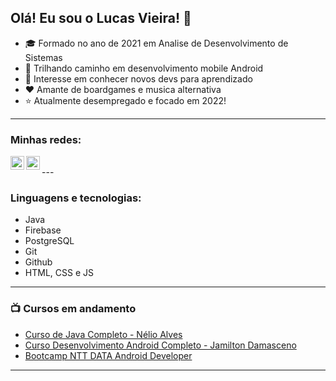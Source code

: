 ## Olá! Eu sou o Lucas Vieira! 👋 

- :mortar_board: Formado no ano de 2021 em Analise de Desenvolvimento de Sistemas
- :battery: Trilhando caminho em desenvolvimento mobile Android
- :dancers: Interesse em conhecer novos devs para aprendizado
- :heart: Amante de boardgames e musica alternativa
- :star: Atualmente desempregado e focado em 2022!

---

### Minhas redes:


[<img align="left" alt="Lucas Vieira | LinkedIn" width="22px" src="https://cdn.jsdelivr.net/npm/simple-icons@v3/icons/linkedin.svg" />][linkedin]
[<img align="left" alt="Lucas Vieira | Instagram" width="22px" src="https://cdn.jsdelivr.net/npm/simple-icons@v3/icons/instagram.svg" />][instagram]

<br />
---

### Linguagens e tecnologias:

- Java
- Firebase
- PostgreSQL
- Git
- Github
- HTML, CSS e JS

---

### 📺 Cursos em andamento

- [Curso de Java Completo - Nélio Alves](https://www.udemy.com/course/java-curso-completo/)
- [Curso Desenvolvimento Android Completo - Jamilton Damasceno](https://www.udemy.com/course/curso-de-desenvolvimento-android-oreo/)
- [Bootcamp NTT DATA Android Developer](https://web.dio.me/track/ntt-data-android-developer?tab=path)

---

[instagram]: https://www.instagram.com/oi.lucasvieira/
[linkedin]: https://www.linkedin.com/in/lucasvieira1993/
